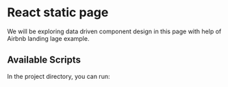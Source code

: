 # React static page

We will be exploring data driven component design in this page with help of Airbnb landing lage example. 

## Available Scripts

In the project directory, you can run: